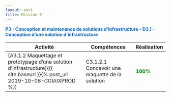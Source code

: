 ```yaml
---
layout: post
title: Mission 5
---
```



<span style="color:#0366d6"><strong>P3 - Conception et maintenance de solutions d’infrastructure - D3.1 - Conception d’une solution d’infrastructure</strong></span>

| Activité | Compétences | Réalisation |
|----------|-------------|-------------|
|[A3.1.2 Maquettage et prototypage d’une solution d’infrastructure]({{ site.baseurl }}{% post_url 2019-10-08-CGIAIXPROD %}) | C3.1.2.1 Concevoir une maquette de la solution| <span style="color:green"><strong>100%</strong></span> |

